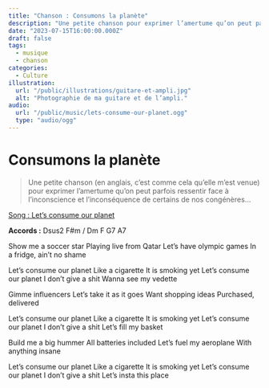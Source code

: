 ```yaml
---
title: "Chanson : Consumons la planète"
description: "Une petite chanson pour exprimer l’amertume qu’on peut parfois ressentir face à l’inconscience et l’inconséquence de certains de nos congénères…"
date: "2023-07-15T16:00:00.000Z"
draft: false
tags:
  - musique
  - chanson
categories:
  - Culture
illustration:
  url: "/public/illustrations/guitare-et-ampli.jpg"
  alt: "Photographie de ma guitare et de l’ampli."
audio:
  url: "/public/music/lets-consume-our-planet.ogg"
  type: "audio/ogg"
---
```


# Consumons la planète

> Une petite chanson (en anglais, c’est comme cela qu’elle m’est venue) pour exprimer l’amertume qu’on peut parfois ressentir face à l’inconscience et l’inconséquence de certains de nos congénères…

[Song : Let’s consume our planet](/public/music/lets-consume-our-planet.ogg "🎧 Listen")

**Accords :** Dsus2 F#m / Dm F G7 A7

Show me a soccer star
Playing live from Qatar
Let’s have olympic games
In a fridge, ain’t no shame

Let’s consume our planet
Like a cigarette
It is smoking yet
Let’s consume our planet
I don’t give a shit
Wanna see my vedette

Gimme influencers
Let’s take it as it goes
Want shopping ideas
Purchased, delivered

Let’s consume our planet
Like a cigarette
It is smoking yet
Let’s consume our planet
I don’t give a shit
Let’s fill my basket

Build me a big hummer
All batteries included
Let’s fuel my aeroplane
With anything insane

Let’s consume our planet
Like a cigarette
It is smoking yet
Let’s consume our planet
I don’t give a shit
Let’s insta this place
